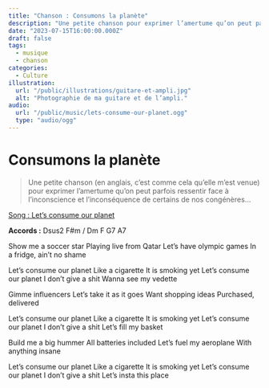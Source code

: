 ```yaml
---
title: "Chanson : Consumons la planète"
description: "Une petite chanson pour exprimer l’amertume qu’on peut parfois ressentir face à l’inconscience et l’inconséquence de certains de nos congénères…"
date: "2023-07-15T16:00:00.000Z"
draft: false
tags:
  - musique
  - chanson
categories:
  - Culture
illustration:
  url: "/public/illustrations/guitare-et-ampli.jpg"
  alt: "Photographie de ma guitare et de l’ampli."
audio:
  url: "/public/music/lets-consume-our-planet.ogg"
  type: "audio/ogg"
---
```


# Consumons la planète

> Une petite chanson (en anglais, c’est comme cela qu’elle m’est venue) pour exprimer l’amertume qu’on peut parfois ressentir face à l’inconscience et l’inconséquence de certains de nos congénères…

[Song : Let’s consume our planet](/public/music/lets-consume-our-planet.ogg "🎧 Listen")

**Accords :** Dsus2 F#m / Dm F G7 A7

Show me a soccer star
Playing live from Qatar
Let’s have olympic games
In a fridge, ain’t no shame

Let’s consume our planet
Like a cigarette
It is smoking yet
Let’s consume our planet
I don’t give a shit
Wanna see my vedette

Gimme influencers
Let’s take it as it goes
Want shopping ideas
Purchased, delivered

Let’s consume our planet
Like a cigarette
It is smoking yet
Let’s consume our planet
I don’t give a shit
Let’s fill my basket

Build me a big hummer
All batteries included
Let’s fuel my aeroplane
With anything insane

Let’s consume our planet
Like a cigarette
It is smoking yet
Let’s consume our planet
I don’t give a shit
Let’s insta this place
